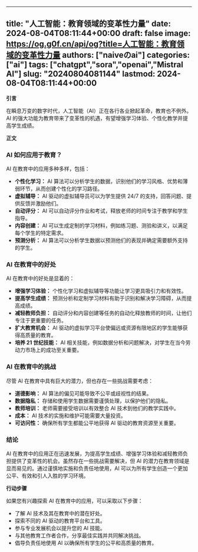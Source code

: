
---
title: "人工智能：教育领域的变革性力量"
date: 2024-08-04T08:11:44+00:00
draft: false
image: https://og.g0f.cn/api/og?title=人工智能：教育领域的变革性力量
authors: ["naiveのai"]
categories: ["ai"]
tags: ["chatgpt","sora","openai","Mistral AI"]
slug: "20240804081144"
lastmod: 2024-08-04T08:11:44+00:00
---
**引言**

在瞬息万变的数字时代，人工智能（AI）正在各行各业掀起革命，教育也不例外。AI 的强大功能为教育带来了变革性的机遇，有望增强学习体验、个性化教学并提高学生成绩。

**正文**

### AI 如何应用于教育？

AI 在教育中的应用多种多样，包括：

- **个性化学习：** AI 算法可以分析学生的数据，识别他们的学习风格、优势和薄弱环节，从而创建个性化的学习路径。
- **虚拟辅导：** AI 驱动的虚拟辅导员可以为学生提供 24/7 的支持，回答问题、提供反馈并激励他们。
- **自动评分：** AI 可以自动评分作业和考试，释放老师的时间专注于教学和学生指导。
- **内容创建：** AI 可以生成定制的学习材料，例如练习题、测验和讲义，以满足每个学生的特定需求。
- **预测分析：** AI 算法可以分析学生数据以预测他们的表现并确定需要额外支持的学生。

### AI 在教育中的好处

AI 在教育中的好处是显着的：

- **增强学习体验：** 个性化学习和虚拟辅导等功能让学习更具吸引力和有效性。
- **提高学生成绩：** 预测分析和定制学习材料有助于识别和解决学习障碍，从而提高成绩。
- **减轻教师负担：** 自动评分和内容创建等任务的自动化释放教师的时间，让他们专注于更重要的任务。
- **扩大教育机会：** AI 驱动的虚拟学习平台使偏远或资源有限地区的学生能够获得高质量的教育。
- **培养 21 世纪技能：** AI 相关技能，例如数据分析和问题解决，对学生在当今劳动力市场上的成功至关重要。

### AI 在教育中的挑战

尽管 AI 在教育中具有巨大的潜力，但也存在一些挑战需要考虑：

- **道德影响：** AI 算法的偏见可能导致不公平或歧视性的结果。
- **数据隐私：** 存储和使用学生数据需要谨慎处理，以保护他们的隐私。
- **教师培训：** 老师需要接受培训以有效整合 AI 技术到他们的教学实践中。
- **成本：** AI 技术的实施和维护可能需要大量投资。
- **可访问性：** 确保所有学生都能公平地获得 AI 驱动的教育资源至关重要。

### 结论

AI 在教育中的应用正在迅速发展，为提高学生成绩、增强学习体验和减轻教师负担提供了变革性的机会。虽然存在一些挑战需要解决，但 AI 的潜力在教育领域是显而易见的。通过谨慎地实施和负责任地使用，AI 可以为所有学生创造一个更加公平、有效和引人入胜的学习环境。

**行动步骤**

如果您有兴趣探索 AI 在教育中的应用，可以采取以下步骤：

- 了解 AI 技术及其在教育中的潜在好处。
- 探索不同的 AI 驱动的教育平台和工具。
- 参与专业发展机会以提升您的 AI 技能。
- 与其他教育工作者合作，分享最佳实践并共同解决挑战。
- 倡导负责任地使用 AI 以确保所有学生的公平和高质量的教育。